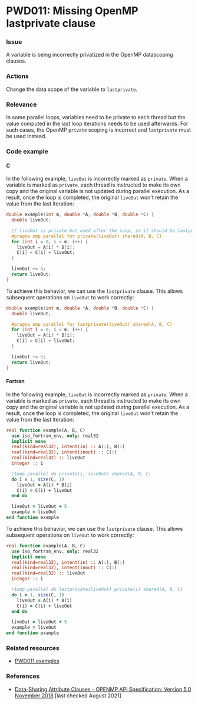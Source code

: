 # PWD011: Missing OpenMP lastprivate clause

### Issue

A variable is being incorrectly privatized in the OpenMP datascoping clauses.

### Actions

Change the data scope of the variable to `lastprivate`.

### Relevance

In some parallel loops, variables need to be private to each thread but the
value computed in the last loop iterations needs to be used afterwards. For such
cases, the OpenMP `private` scoping is incorrect and `lastprivate` must be used
instead.

### Code example

#### C

In the following example, `liveOut` is incorrectly marked as `private`. When a
variable is marked as `private`, each thread is instructed to make its own copy
and the original variable is not updated during parallel execution. As a
result, once the loop is completed, the original `liveOut` won't retain the
value from the last iteration:

```c
double example(int m, double *A, double *B, double *C) {
  double liveOut;

  // liveOut is private but used after the loop, so it should be lastprivate
  #pragma omp parallel for private(liveOut) shared(A, B, C)
  for (int i = 0; i < m; i++) {
    liveOut = A[i] * B[i];
    C[i] = C[i] + liveOut;
  }

  liveOut += 5;
  return liveOut;
}
```

To achieve this behavior, we can use the `lastprivate` clause. This allows
subsequent operations on `liveOut` to work correctly:

```c
double example(int m, double *A, double *B, double *C) {
  double liveOut;

  #pragma omp parallel for lastprivate(liveOut) shared(A, B, C)
  for (int i = 0; i < m; i++) {
    liveOut = A[i] * B[i];
    C[i] = C[i] + liveOut;
  }

  liveOut += 5;
  return liveOut;
}
```

#### Fortran

In the following example, `liveOut` is incorrectly marked as `private`. When a
variable is marked as `private`, each thread is instructed to make its own copy
and the original variable is not updated during parallel execution. As a
result, once the loop is completed, the original `liveOut` won't retain the
value from the last iteration:

```fortran
real function example(A, B, C)
  use iso_fortran_env, only: real32
  implicit none
  real(kind=real32), intent(in) :: A(:), B(:)
  real(kind=real32), intent(inout) :: C(:)
  real(kind=real32) :: liveOut
  integer :: i

  !$omp parallel do private(i, liveOut) shared(A, B, C)
  do i = 1, size(C, 1)
    liveOut = A(i) * B(i)
    C(i) = C(i) + liveOut
  end do

  liveOut = liveOut + 5
  example = liveOut
end function example
```

To achieve this behavior, we can use the `lastprivate` clause. This allows
subsequent operations on `liveOut` to work correctly:

```fortran
real function example(A, B, C)
  use iso_fortran_env, only: real32
  implicit none
  real(kind=real32), intent(in) :: A(:), B(:)
  real(kind=real32), intent(inout) :: C(:)
  real(kind=real32) :: liveOut
  integer :: i

  !$omp parallel do lastprivate(liveOut) private(i) shared(A, B, C)
  do i = 1, size(C, 1)
    liveOut = A(i) * B(i)
    C(i) = C(i) + liveOut
  end do

  liveOut = liveOut + 5
  example = liveOut
end function example
```

### Related resources

* [PWD011 examples](https://github.com/codee-com/open-catalog/tree/main/Checks/PWD011/)

### References

* [Data-Sharing Attribute Clauses - OPENMP API Specification: Version 5.0 November 2018](https://www.openmp.org/spec-html/5.0/openmpsu106.html)
[last checked August 2021]

